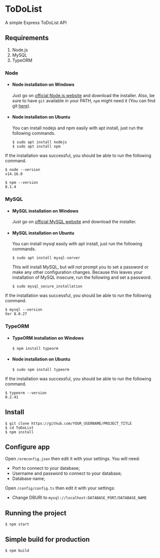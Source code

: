 # ToDoList

A simple Express ToDoList API

## Requirements

1. Node.js
2. MySQL
3. TypeORM

### Node
- #### Node installation on Windows

    Just go on [official Node.js website](https://nodejs.org/) and download the installer.
Also, be sure to have `git` available in your PATH, `npm` might need it (You can find git [here](https://git-scm.com/)).

- #### Node installation on Ubuntu

  You can install nodejs and npm easily with apt install, just run the following commands.

      $ sudo apt install nodejs
      $ sudo apt install npm

If the installation was successful, you should be able to run the following command.

    $ node --version
    v14.16.0

    $ npm --version
    8.1.4

### MySQL
- #### MySQL installation on Windows

    Just go on [official MySQL website](https://dev.mysql.com/) and download the installer.

- #### MySQL installation on Ubuntu

  You can install mysql easily with apt install, just run the following commands.

      $ sudo apt install mysql-server
  
  This will install MySQL, but will not prompt you to set a password or make any other configuration changes. Because this leaves your installation of MySQL insecure, run the following and set a password.

      $ sudo mysql_secure_installation

If the installation was successful, you should be able to run the following command.

    $ mysql --version
    Ver 8.0.27

### TypeORM
- #### TypeORM installation on Windows

      $ npm install typeorm

- #### Node installation on Ubuntu

      $ sudo npm install typeorm

If the installation was successful, you should be able to run the following command.

    $ typeorm --version
    0.2.41

## Install

    $ git clone https://github.com/YOUR_USERNAME/PROJECT_TITLE
    $ cd ToDoList
    $ npm install

## Configure app

Open `/ormconfig.json` then edit it with your settings. You will need:

- Port to connect to your database;
- Username and password to connect to your database;
- Database name;

Open `/config/config.ts` then edit it with your settings:

- Change DBURI to `mysql://localhost:DATABASE_PORT/DATABASE_NAME`

## Running the project

    $ npm start

## Simple build for production

    $ npm build